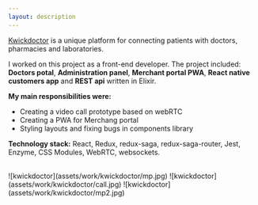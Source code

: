 ```yaml
---
layout: description
---
```


[Kwickdoctor](http://www.kwickdoctor.com/) is a unique platform for connecting patients with doctors, pharmacies and laboratories.

I worked on this project as a front-end developer. The project included: **Doctors potal**, **Administration panel**, **Merchant portal PWA**, **React native customers app** and **REST api** written in Elixir.

**My main responsibilities were:**
* Creating a video call prototype based on webRTC
* Creating a PWA for Merchang portal
* Styling layouts and fixing bugs in components library

**Technology stack:** React, Redux, redux-saga, redux-saga-router, Jest, Enzyme, CSS Modules, WebRTC, websockets.

<br/>
![kwickdoctor](assets/work/kwickdoctor/mp.jpg)
![kwickdoctor](assets/work/kwickdoctor/call.jpg)
![kwickdoctor](assets/work/kwickdoctor/mp2.jpg)
